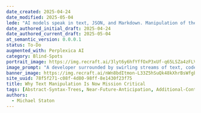 ```yaml
---
date_created: 2025-04-24
date_modified: 2025-05-04
lede: "AI models speak in text, JSON, and Markdown. Manipulation of these formats has become essential for productivity, automation, and insight."
date_authored_initial_draft: 2025-04-24
date_authored_current_draft: 2025-05-04
at_semantic_version: 0.0.0.1
status: To-Do
augmented_with: Perplexica AI
category: Blind-Spots
portrait_image: https://img.recraft.ai/3lyt6y6hfYffOxP3xUf-q65LSZa4zFLVybiuH6R-Do0/rs:fit:1024:1820:0/raw:1/plain/abs://external/images/20b00aea-430f-42f5-938f-bd45fbf50d45
image_prompt: "A developer surrounded by swirling streams of text, code, and data, with tools like pipes and filters transforming the flow. The mood is technical, fast-paced, and empowering."
banner_image: https://img.recraft.ai/nWn8bdItmon-L33Z5hSuQk48kXhrBsWfgbmzA_UqjV8/rs:fit:2048:1024:0/raw:1/plain/abs://external/images/1cb56b21-45b2-41b4-988e-cc50dbefb356
site_uuid: 78f5f271-c08f-4d80-98ff-8e1430f23f75
title: Why Text Manipulation Is Now Mission Critical
tags: [Abstract-Syntax-Trees, Near-Future-Anticipation, Additional-Context, Markdown, JavaScript-Ecosystem]
authors:
  - Michael Staton
---
```

